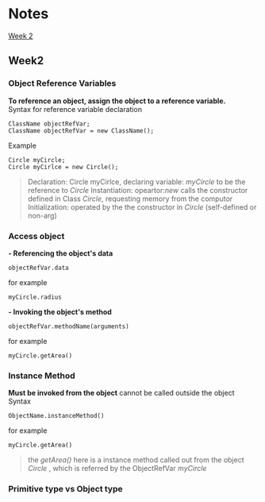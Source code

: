 # Notes
[Week 2](https://github.com/meihuikkk/111111111/edit/main/README.md#week2)
## Week2
### Object Reference Variables
**To reference an object, assign the object to a reference variable.<br/>**
Syntax for reference variable declaration<br/>
```
ClassName objectRefVar;
ClassName objectRefVar = new ClassName();
```
Example
```
Circle myCircle;
Circle myCirlce = new Circle();
```
> Declaration: Circle myCirlce, declaring variable: _myCircle_ to be the reference to _Circle_
> Instantiation: opeartor:_new_ calls the constructor defined in Class _Circle_, requesting memory from the computor
> Initialization: operated by the the constructor in _Circle_ (self-defined or non-arg)

### Access object
**- Referencing the object's data**
```
objectRefVar.data
```
for example
```
myCircle.radius
```
**- Invoking the object's method**
```
objectRefVar.methodName(arguments)
```
for example
```
myCircle.getArea()
```

### Instance Method
**Must be invoked from the object** cannot be called outside the object <br/>
Syntax
```
ObjectName.instanceMethod()
```
for example 
``` 
myCircle.getArea()
```
> the _getArea()_ here is a instance method called out from the object _Circle_ , which is referred by the ObjectRefVar _myCircle_

### Primitive type vs Object type


